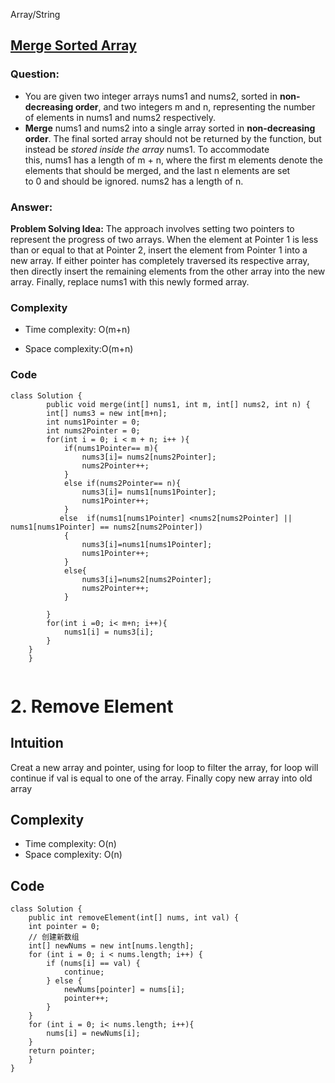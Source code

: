 Array/String


## **[Merge Sorted Array](https://leetcode.com/problems/merge-sorted-array/)**
### Question:
* You are given two integer arrays nums1 and nums2, sorted in **non-decreasing order**, and two integers m and n, representing the number of elements in nums1 and nums2 respectively.
* **Merge** nums1 and nums2 into a single array sorted in **non-decreasing order**.
  The final sorted array should not be returned by the function, but instead be *stored inside the array* nums1. To accommodate this, nums1 has a length of m + n, where the first m elements denote the elements that should be merged, and the last n elements are set to 0 and should be ignored. nums2 has a length of n.

### Answer:
**Problem Solving Idea:**
The approach involves setting two pointers to represent the progress of two arrays. When the element at Pointer 1 is less than or equal to that at Pointer 2, insert the element from Pointer 1 into a new array. If either pointer has completely traversed its respective array, then directly insert the remaining elements from the other array into the new array. Finally, replace nums1 with this newly formed array.
### Complexity
- Time complexity: O(m+n)

- Space complexity:O(m+n)

### Code
```
class Solution {
        public void merge(int[] nums1, int m, int[] nums2, int n) {
        int[] nums3 = new int[m+n];
        int nums1Pointer = 0;
        int nums2Pointer = 0;
        for(int i = 0; i < m + n; i++ ){
            if(nums1Pointer== m){
                nums3[i]= nums2[nums2Pointer];
                nums2Pointer++;
            }
            else if(nums2Pointer== n){
                nums3[i]= nums1[nums1Pointer];
                nums1Pointer++;
            }
           else  if(nums1[nums1Pointer] <nums2[nums2Pointer] || nums1[nums1Pointer] == nums2[nums2Pointer])
            {
                nums3[i]=nums1[nums1Pointer];
                nums1Pointer++;
            }
            else{
                nums3[i]=nums2[nums2Pointer];
                nums2Pointer++;
            }

        }
        for(int i =0; i< m+n; i++){
            nums1[i] = nums3[i];
        }
    }
    }


```


# 2. Remove Element


## Intuition
Creat a new array and pointer, using for loop to filter the array, for loop will continue if val is equal to one of the array. Finally copy new array into old array



## Complexity
- Time complexity:
  O(n)
- Space complexity:
  O(n)
## Code
```
class Solution {
    public int removeElement(int[] nums, int val) {
    int pointer = 0;
    // 创建新数组
    int[] newNums = new int[nums.length];
    for (int i = 0; i < nums.length; i++) {
        if (nums[i] == val) {
            continue;
        } else {
            newNums[pointer] = nums[i];
            pointer++;
        }
    }
    for (int i = 0; i< nums.length; i++){
        nums[i] = newNums[i];
    }
    return pointer;
    }
}
```